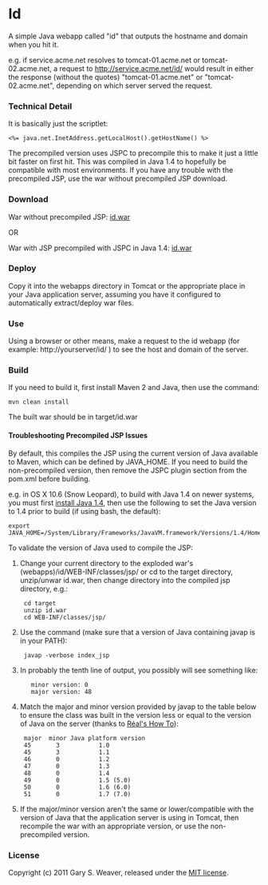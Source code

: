 Id
=====

A simple Java webapp called "id" that outputs the hostname and domain when you hit it.

e.g. if service.acme.net resolves to tomcat-01.acme.net or tomcat-02.acme.net, a request to http://service.acme.net/id/ would result in either the response (without the quotes) "tomcat-01.acme.net" or "tomcat-02.acme.net", depending on which server served the request.

### Technical Detail

It is basically just the scriptlet:

    <%= java.net.InetAddress.getLocalHost().getHostName() %>

The precompiled version uses JSPC to precompile this to make it just a little bit faster on first hit. This was compiled in Java 1.4 to hopefully be compatible with most environments. If you have any trouble with the precompiled JSP, use the war without precompiled JSP download.

### Download

War without precompiled JSP: [id.war][war]

OR

War with JSP precompiled with JSPC in Java 1.4: [id.war][jspc]

### Deploy

Copy it into the webapps directory in Tomcat or the appropriate place in your Java application server, assuming you have it configured to automatically extract/deploy war files.

### Use

Using a browser or other means, make a request to the id webapp (for example: http://yourserver/id/ ) to see the host and domain of the server.

### Build

If you need to build it, first install Maven 2 and Java, then use the command:

    mvn clean install
    
The built war should be in target/id.war

#### Troubleshooting Precompiled JSP Issues

By default, this compiles the JSP using the current version of Java available to Maven, which can be defined by JAVA_HOME. If you need to build the non-precompiled version, then remove the JSPC plugin section from the pom.xml before building.

e.g. in OS X 10.6 (Snow Leopard), to build with Java 1.4 on newer systems, you must first [install Java 1.4][java4snowleopard], then use the following to set the Java version to 1.4 prior to build (if using bash, the default):

    export JAVA_HOME=/System/Library/Frameworks/JavaVM.framework/Versions/1.4/Home/

To validate the version of Java used to compile the JSP:

1. Change your current directory to the exploded war's (webapps)/id/WEB-INF/classes/jsp/ or cd to the target directory, unzip/unwar id.war, then change directory into the compiled jsp directory, e.g.:

        cd target
        unzip id.war
        cd WEB-INF/classes/jsp/ 
2. Use the command (make sure that a version of Java containing javap is in your PATH):

        javap -verbose index_jsp
3. In probably the tenth line of output, you possibly will see something like:

          minor version: 0
          major version: 48
4. Match the major and minor version provided by javap to the table below to ensure the class was built in the version less or equal to the version of Java on the server (thanks to [Réal's How To][javaclassversion]):

        major  minor Java platform version 
        45       3           1.0
        45       3           1.1
        46       0           1.2
        47       0           1.3
        48       0           1.4
        49       0           1.5 (5.0)
        50       0           1.6 (6.0)
        51       0           1.7 (7.0)
5. If the major/minor version aren't the same or lower/compatible with the version of Java that the application server is using in Tomcat, then recompile the war with an appropriate version, or use the non-precompiled version.

### License

Copyright (c) 2011 Gary S. Weaver, released under the [MIT license][lic].

[war]: https://github.com/garysweaver/id/raw/master/dist/notcompiled/id.war
[jspc]: https://github.com/garysweaver/id/raw/master/dist/compiled/id.war
[java4snowleopard]: http://tedwise.com/2009/09/25/using-java-1-5-and-java-1-4-on-snow-leopard/
[javaclassversion]: http://www.rgagnon.com/javadetails/java-0544.html
[lic]: http://github.com/garysweaver/id/blob/master/LICENSE
